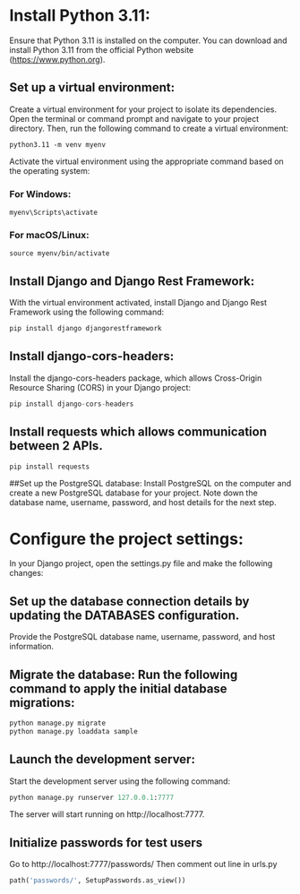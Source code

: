 # Install Python 3.11: 
Ensure that Python 3.11 is installed on the computer. You can download and install Python 3.11 from the official Python website (https://www.python.org).

## Set up a virtual environment: 
Create a virtual environment for your project to isolate its dependencies. Open the terminal or command prompt and navigate to your project directory. Then, run the following command to create a virtual environment:

```
python3.11 -m venv myenv
```
Activate the virtual environment using the appropriate command based on the operating system:

### For Windows:

```
myenv\Scripts\activate
```
### For macOS/Linux:

```
source myenv/bin/activate
```
## Install Django and Django Rest Framework: 
With the virtual environment activated, install Django and Django Rest Framework using the following command:

```python
pip install django djangorestframework
```
## Install django-cors-headers: 
Install the django-cors-headers package, which allows Cross-Origin Resource Sharing (CORS) in your Django project:
```python
pip install django-cors-headers
```
## Install requests which allows communication between 2 APIs.
```python
pip install requests
```
##Set up the PostgreSQL database: 
Install PostgreSQL on the computer and create a new PostgreSQL database for your project. Note down the database name, username, password, and host details for the next step.

# Configure the project settings: 
In your Django project, open the settings.py file and make the following changes:

## Set up the database connection details by updating the DATABASES configuration. 
Provide the PostgreSQL database name, username, password, and host information.


## Migrate the database: Run the following command to apply the initial database migrations:
```python
python manage.py migrate
python manage.py loaddata sample
```
## Launch the development server: 
Start the development server using the following command:

```python
python manage.py runserver 127.0.0.1:7777
```
The server will start running on http://localhost:7777.

## Initialize passwords for test users
Go to http://localhost:7777/passwords/
Then comment out line in urls.py
```python
path('passwords/', SetupPasswords.as_view())
```
